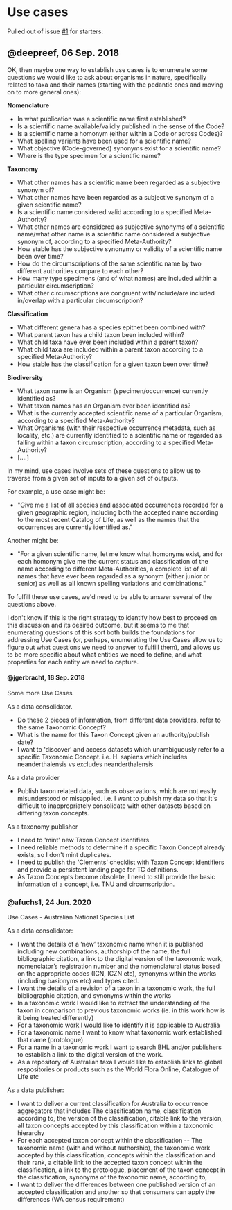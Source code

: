 # Use cases

Pulled out of issue [#1](https://github.com/tdwg/tnc/issues/1) for starters:

## @deepreef, 06 Sep. 2018

OK, then maybe one way to establish use cases is to enumerate some questions we would like to ask about organisms in nature, specifically related to taxa and their names (starting with the pedantic ones and moving on to more general ones):

**Nomenclature**
- In what publication was a scientific name first established?
- Is a scientific name available/validly published in the sense of the Code?
- Is a scientific name a homonym (either within a Code or across Codes)?
- What spelling variants have been used for a scientific name?
- What objective (Code-governed) synonyms exist for a scientific name?
- Where is the type specimen for a scientific name?

**Taxonomy**
- What other names has a scientific name been regarded as a subjective synonym of?
- What other names have been regarded as a subjective synonym of a given scientific name?
- Is a scientific name considered valid according to a specified Meta-Authority?
- What other names are considered as subjective synonyms of a scientific name/what other name is a scientific name    considered a subjective synonym of, according to a specified Meta-Authority?
- How stable has the subjective synonymy or validity of a scientific name been over time?
- How do the circumscriptions of the same scientific name by two different authorities compare to each other?
- How many type specimens (and of what names) are included within a particular circumscription?
- What other circumscriptions are congruent with/include/are included in/overlap with a particular circumscription?

**Classification**
- What different genera has a species epithet been combined with?
- What parent taxon has a child taxon been included within?
- What child taxa have ever been included within a parent taxon?
- What child taxa are included within a parent taxon according to a specified Meta-Authority?
- How stable has the classification for a given taxon been over time?

**Biodiversity**
- What taxon name is an Organism (specimen/occurrence) currently identified as?
- What taxon names has an Organism ever been identified as?
- What is the currently accepted scientific name of a particular Organism, according to a specified Meta-Authority?
- What Organisms (with their respective occurrence metadata, such as locality, etc.) are currently identified to a scientific name or regarded as falling within a taxon circumscription, according to a specified Meta-Authority?
- [....]

In my mind, use cases involve sets of these questions to allow us to traverse from a given set of inputs to a given set of outputs.  

For example, a use case might be:
- "Give me a list of all species and associated occurrences recorded for a given geographic region, including both the accepted name according to the most recent Catalog of Life, as well as the names that the occurrences are currently identified as."

Another might be:
- "For a given scientific name, let me know what homonyms exist, and for each homonym give me the current status and classification of the name according to different Meta-Authorities, a complete list of all names that have ever been regarded as a synonym (either junior or senior) as well as all known spelling variations and combinations."

To fulfill these use cases, we'd need to be able to answer several of the questions above.

I don't know if this is the right strategy to identify how best to proceed on this discussion and its desired outcome, but it seems to me that enumerating questions of this sort both builds the foundations for addressing Use Cases (or, perhaps, enumerating the Use Cases allow us to figure out what questions we need to answer to fulfill them), and allows us to be more specific about what entities we need to define, and what properties for each entity we need to capture.

#### @jgerbracht, 18 Sep. 2018

Some more Use Cases

As a data consolidator.
- Do these 2 pieces of information, from different data providers, refer to the same Taxonomic Concept?
- What is the name for this Taxon Concept given an authority/publish date?
- I want to 'discover' and access datasets which unambiguously refer to a specific Taxonomic Concept. i.e. H. sapiens which includes neanderthalensis vs excludes neanderthalensis

As a data provider
- Publish taxon related data, such as observations, which are not easily misunderstood or misapplied. i.e. I want to publish my data so that it's difficult to inappropriately consolidate with other datasets based on differing taxon concepts.

As a taxonomy publisher
- I need to 'mint' new Taxon Concept identifiers.
- I need reliable methods to determine if a specific Taxon Concept already exists, so I don't mint duplicates.
- I need to publish the 'Clements' checklist with Taxon Concept identifiers and provide a persistent landing page for TC definitions.
- As Taxon Concepts become obsolete, I need to still provide the basic information of a concept, i.e. TNU and circumscription.

### @afuchs1, 24 Jun. 2020
Use Cases - Australian National Species List

As a data consolidator:

- I want the details of a ‘new’ taxonomic name when it is published including new combinations, authorship of the name, the full bibliographic citation, a link to the digital version of the taxonomic work, nomenclator’s registration number and the nomenclatural status based on the appropriate codes (ICN, ICZN etc), synonyms within the works (including basionyms etc) and types cited.
- I want the details of a revision of a taxon in a taxonomic work, the full bibliographic citation, and synonyms within the works
- In a taxonomic work I would like to extract the understanding of the taxon in comparison to previous taxonomic works (ie. in this work how is it being treated differently)
- For a taxonomic work I would like to identify it is applicable to Australia
- For a taxonomic name I want to know what taxonomic work established that name (protologue)
- For a name in a taxonomic work I want to search BHL and/or publishers to establish a link to the digital version of the work.
- As a repository of Australian taxa I would like to establish links to global respositories or products such as the World Flora Online, Catalogue of Life etc 

As a data publisher:

- I want to deliver a current classification for Australia to occurrence aggregators that includes 
The classification name, classification according to, the version of the classification, citable link to the version, all taxon concepts accepted by this classification within a taxonomic hierarchy
- For each accepted taxon concept within the classification
-- The taxonomic name (with and without authorship), the taxonomic work accepted by this classification,  concepts within the classification and their rank, a citable link to the accepted taxon concept within the classification, a link to the protologue, placement of the taxon concept in the classification, synonyms of the taxonomic name, according to, 
- I want to deliver the differences between one published version of an accepted classification and another so that consumers can apply the differences (WA census requirement)
